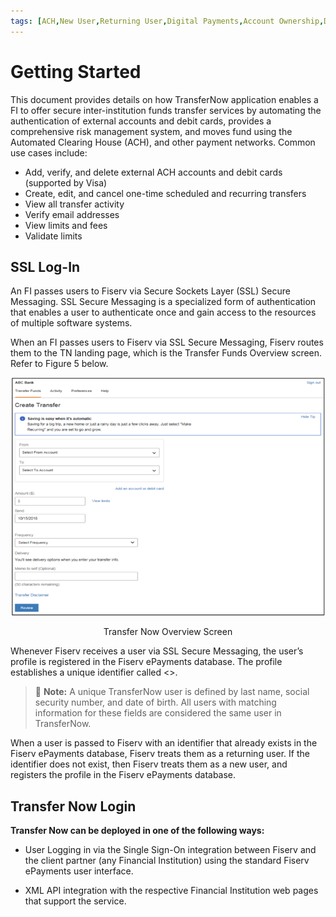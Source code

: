 ```yaml
---
tags: [ACH,New User,Returning User,Digital Payments,Account Ownership,Data Validation Check]
---
```


# Getting Started

This document provides details on how TransferNow application enables a FI to offer secure inter-institution funds transfer services by automating the authentication of external accounts and debit cards, provides a comprehensive risk management system, and moves fund using the Automated Clearing House (ACH), and other payment networks. Common use cases include:

- Add, verify, and delete external ACH accounts and debit cards (supported by Visa)
- Create, edit, and cancel one-time scheduled and recurring transfers
- View all transfer activity
- Verify email addresses
- View limits and fees
- Validate limits

## SSL Log-In

An FI passes users to Fiserv via Secure Sockets Layer (SSL) Secure Messaging. SSL Secure Messaging is a specialized form of authentication that enables a user to authenticate once and gain access to the resources of multiple software systems.

When an FI passes users to Fiserv via SSL Secure Messaging, Fiserv routes them to the TN landing page, which is the Transfer Funds Overview screen. Refer to Figure 5 below.

<!-- align: center -->

![Image centering](../assets/images/TransferNowOverview.png "Image centering")

<p style="text-align:center">Transfer Now Overview Screen</p>

Whenever Fiserv receives a user via SSL Secure Messaging, the user’s profile is registered in the Fiserv ePayments database. The profile establishes a unique identifier called <>.

<!-- theme: info -->

> :memo: **Note:** A unique TransferNow user is defined by last name, social security number, and date of birth. All users with matching information for these fields are considered the same user in TransferNow.

When a user is passed to Fiserv with an identifier that already exists in the Fiserv ePayments database, Fiserv treats them as a returning user. If the identifier does not exist, then Fiserv treats them as a new user, and registers the profile in the Fiserv ePayments database.

## Transfer Now Login

**Transfer Now can be deployed in one of the following ways:**

- User Logging in via the Single Sign-On integration between Fiserv and the client partner (any Financial Institution) using the standard Fiserv ePayments user interface.

- XML API integration with the respective Financial Institution web pages that support the service.
